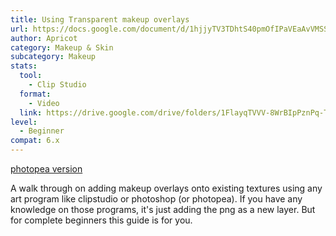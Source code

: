 ```yaml
---
title: Using Transparent makeup overlays
url: https://docs.google.com/document/d/1hjjyTV3TDhtS40pmOfIPaVEaAvVMSSWalSMWtlvDo84
author: Apricot
category: Makeup & Skin
subcategory: Makeup
stats:
  tool:
    - Clip Studio
  format:
    - Video
  link: https://drive.google.com/drive/folders/1FlayqTVVV-8WrBIpPznPq-ToTuabyTad?usp=drive_link
level:
  - Beginner
compat: 6.x
---
```

[photopea version](https://docs.google.com/document/d/1XVvKLLKfJl-RXNjEAyiLf1gUerNR3hcAnr8W5tgkmQE)

A walk through on adding makeup overlays onto existing textures using any art program like clipstudio or photoshop (or photopea). If you have any knowledge on those programs, it's just adding the png as a new layer. But for complete beginners this guide is for you.